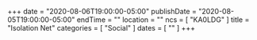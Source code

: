 +++
date = "2020-08-06T19:00:00-05:00"
publishDate = "2020-08-05T19:00:00-05:00"
endTime = ""
location = ""
ncs = [ "KA0LDG" ]
title = "Isolation Net"
categories = [ "Social" ]
dates = [ "" ]
+++
